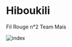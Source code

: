 # Hiboukili
Fil Rouge n°2 Team Mais

![index](https://cloud.githubusercontent.com/assets/6882239/20300044/961aaa94-ab1d-11e6-9324-83a0d38060e9.png)
